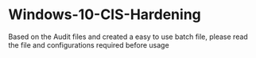 # Windows-10-CIS-Hardening
Based on the Audit files and created a easy to use batch file, please read the file and configurations required before usage
